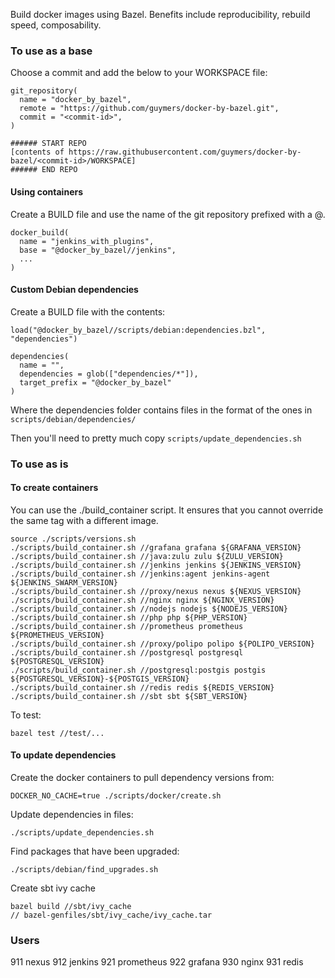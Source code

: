 Build docker images using Bazel. Benefits include reproducibility, rebuild speed, composability.

### To use as a base

Choose a commit and add the below to your WORKSPACE file:

    git_repository(
      name = "docker_by_bazel",
      remote = "https://github.com/guymers/docker-by-bazel.git",
      commit = "<commit-id>",
    )

    ###### START REPO
    [contents of https://raw.githubusercontent.com/guymers/docker-by-bazel/<commit-id>/WORKSPACE]
    ###### END REPO

#### Using containers

Create a BUILD file and use the name of the git repository prefixed with a @.

    docker_build(
      name = "jenkins_with_plugins",
      base = "@docker_by_bazel//jenkins",
      ...
    )

#### Custom Debian dependencies

Create a BUILD file with the contents:

    load("@docker_by_bazel//scripts/debian:dependencies.bzl", "dependencies")

    dependencies(
      name = "",
      dependencies = glob(["dependencies/*"]),
      target_prefix = "@docker_by_bazel"
    )

Where the dependencies folder contains files in the format of the ones in ```scripts/debian/dependencies/```

Then you'll need to pretty much copy ```scripts/update_dependencies.sh```

### To use as is

#### To create containers
You can use the ./build_container script. It ensures that you cannot override the same tag with a different image.

    source ./scripts/versions.sh
    ./scripts/build_container.sh //grafana grafana ${GRAFANA_VERSION}
    ./scripts/build_container.sh //java:zulu zulu ${ZULU_VERSION}
    ./scripts/build_container.sh //jenkins jenkins ${JENKINS_VERSION}
    ./scripts/build_container.sh //jenkins:agent jenkins-agent ${JENKINS_SWARM_VERSION}
    ./scripts/build_container.sh //proxy/nexus nexus ${NEXUS_VERSION}
    ./scripts/build_container.sh //nginx nginx ${NGINX_VERSION}
    ./scripts/build_container.sh //nodejs nodejs ${NODEJS_VERSION}
    ./scripts/build_container.sh //php php ${PHP_VERSION}
    ./scripts/build_container.sh //prometheus prometheus ${PROMETHEUS_VERSION}
    ./scripts/build_container.sh //proxy/polipo polipo ${POLIPO_VERSION}
    ./scripts/build_container.sh //postgresql postgresql ${POSTGRESQL_VERSION}
    ./scripts/build_container.sh //postgresql:postgis postgis ${POSTGRESQL_VERSION}-${POSTGIS_VERSION}
    ./scripts/build_container.sh //redis redis ${REDIS_VERSION}
    ./scripts/build_container.sh //sbt sbt ${SBT_VERSION}

To test:

    bazel test //test/...

#### To update dependencies
Create the docker containers to pull dependency versions from:

    DOCKER_NO_CACHE=true ./scripts/docker/create.sh

Update dependencies in files:

    ./scripts/update_dependencies.sh

Find packages that have been upgraded:

    ./scripts/debian/find_upgrades.sh

Create sbt ivy cache

    bazel build //sbt/ivy_cache
    // bazel-genfiles/sbt/ivy_cache/ivy_cache.tar

### Users
911 nexus
912 jenkins
921 prometheus
922 grafana
930 nginx
931 redis
